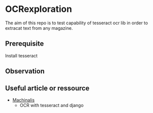 # OCRexploration

The aim of this repo is to test capability of tesseract ocr lib in order to extracat text from any magazine.

## Prerequisite
Install tesseract


## Observation 


## Useful article or ressource 

* [Machinalis](http://www.machinalis.com/blog/ocr-with-django/) 
  * OCR with tesseract and django    
